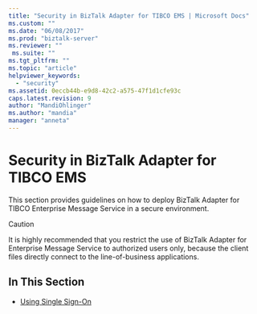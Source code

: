 ```yaml
---
title: "Security in BizTalk Adapter for TIBCO EMS | Microsoft Docs"
ms.custom: ""
ms.date: "06/08/2017"
ms.prod: "biztalk-server"
ms.reviewer: ""
 ms.suite: ""
ms.tgt_pltfrm: ""
ms.topic: "article"
helpviewer_keywords: 
  - "security"
ms.assetid: 0eccb44b-e9d8-42c2-a575-47f1d1cfe93c
caps.latest.revision: 9
author: "MandiOhlinger"
ms.author: "mandia"
manager: "anneta"
---
```

# Security in BizTalk Adapter for TIBCO EMS
This section provides guidelines on how to deploy BizTalk Adapter for TIBCO Enterprise Message Service in a secure environment.  
  
> [!CAUTION]
>  It is highly recommended that you restrict the use of BizTalk Adapter for Enterprise Message Service to authorized users only, because the client files directly connect to the line-of-business applications.  
  
## In This Section  
  
-   [Using Single Sign-On](../core/using-single-sign-on4.md)